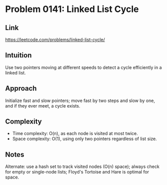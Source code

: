 # Problem 0141: Linked List Cycle

## Link
https://leetcode.com/problems/linked-list-cycle/

## Intuition
Use two pointers moving at different speeds to detect a cycle efficiently in a linked list.

## Approach
Initialize fast and slow pointers; move fast by two steps and slow by one, and if they ever meet, a cycle exists.

## Complexity
- Time complexity: O(n), as each node is visited at most twice.
- Space complexity: O(1), using only two pointers regardless of list size.

## Notes
Alternate: use a hash set to track visited nodes (O(n) space); always check for empty or single-node lists; Floyd's Tortoise and Hare is optimal for space.

